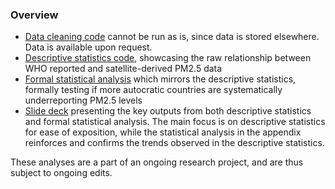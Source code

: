 ### Overview
* [Data cleaning code](https://github.com/yixinsun1216/nyt_app/tree/main/code/data_cleaning) cannot be run as is, since data is stored elsewhere. Data is available upon request.
* [Descriptive statistics code](https://github.com/yixinsun1216/nyt_app/blob/main/code/desc_stats.R), showcasing the raw relationship between WHO reported and satellite-derived PM2.5 data
* [Formal statistical analysis](https://github.com/yixinsun1216/nyt_app/blob/main/code/reg_pm_democracy.R) which mirrors the descriptive statistics, formally testing if more autocratic countries are systematically underreporting PM2.5 levels
* [Slide deck](https://github.com/yixinsun1216/nyt_app/blob/main/nyt_app.pdf) presenting the key outputs from both descriptive statistics and formal statistical analysis. The main focus is on descriptive statistics for ease of exposition, while the statistical analysis in the appendix reinforces and confirms the trends observed in the descriptive statistics.

These analyses are a part of an ongoing research project, and are thus subject to ongoing edits.
